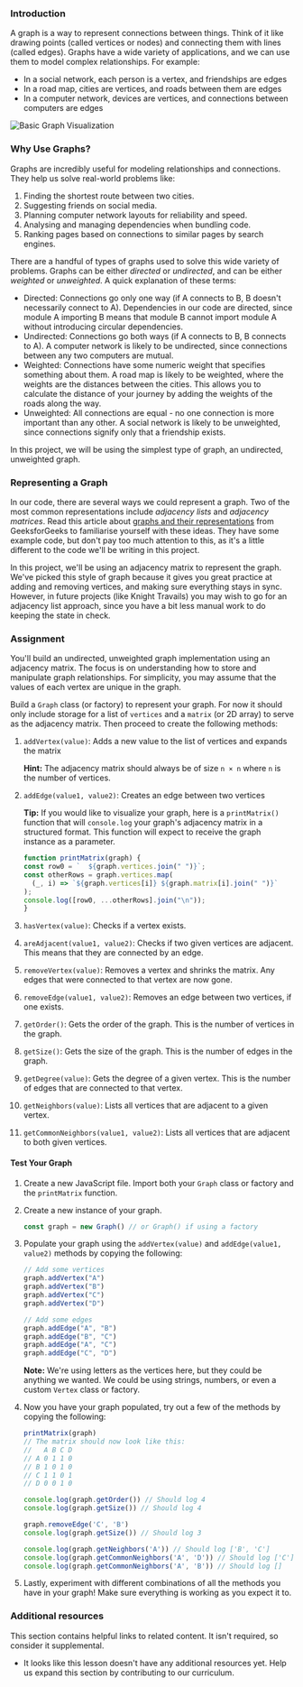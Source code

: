 ### Introduction

A graph is a way to represent connections between things. Think of it like drawing points (called vertices or nodes) and connecting them with lines (called edges). Graphs have a wide variety of applications, and we can use them to model complex relationships. For example:

- In a social network, each person is a vertex, and friendships are edges
- In a road map, cities are vertices, and roads between them are edges
- In a computer network, devices are vertices, and connections between computers are edges

![Basic Graph Visualization](example-image.png)

### Why Use Graphs?

Graphs are incredibly useful for modeling relationships and connections. They help us solve real-world problems like:

1. Finding the shortest route between two cities.
1. Suggesting friends on social media.
1. Planning computer network layouts for reliability and speed.
1. Analysing and managing dependencies when bundling code.
1. Ranking pages based on connections to similar pages by search engines.

There are a handful of types of graphs used to solve this wide variety of problems. Graphs can be either *directed* or *undirected*, and can be either *weighted* or *unweighted*. A quick explanation of these terms:

- Directed: Connections go only one way (if A connects to B, B doesn't necessarily connect to A). Dependencies in our code are directed, since module A importing B means that module B cannot import module A without introducing circular dependencies.
- Undirected: Connections go both ways (if A connects to B, B connects to A). A computer network is likely to be undirected, since connections between any two computers are mutual.
- Weighted: Connections have some numeric weight that specifies something about them. A road map is likely to be weighted, where the weights are the distances between the cities. This allows you to calculate the distance of your journey by adding the weights of the roads along the way.
- Unweighted: All connections are equal - no one connection is more important than any other. A social network is likely to be unweighted, since connections signify only that a friendship exists.

In this project, we will be using the simplest type of graph, an undirected, unweighted graph.

### Representing a Graph

In our code, there are several ways we could represent a graph. Two of the most common representations include *adjacency lists* and *adjacency matrices*. Read this article about [graphs and their representations](https://www.geeksforgeeks.org/graph-and-its-representations/) from GeeksforGeeks to familiarise yourself with these ideas. They have some example code, but don't pay too much attention to this, as it's a little different to the code we'll be writing in this project.

In this project, we'll be using an adjacency matrix to represent the graph. We've picked this style of graph because it gives you great practice at adding and removing vertices, and making sure everything stays in sync. However, in future projects (like Knight Travails) you may wish to go for an adjacency list approach, since you have a bit less manual work to do keeping the state in check.

### Assignment

<div class="lesson-content__panel" markdown="1">

You'll build an undirected, unweighted graph implementation using an adjacency matrix. The focus is on understanding how to store and manipulate graph relationships. For simplicity, you may assume that the values of each vertex are unique in the graph.

Build a `Graph` class (or factory) to represent your graph. For now it should only include storage for a list of `vertices` and a `matrix` (or 2D array) to serve as the adjacency matrix. Then proceed to create the following methods:

1. `addVertex(value)`: Adds a new value to the list of vertices and expands the matrix

   **Hint:** The adjacency matrix should always be of size `n × n` where `n` is the number of vertices.

1. `addEdge(value1, value2)`: Creates an edge between two vertices

    **Tip:** If you would like to visualize your graph, here is a `printMatrix()` function that will `console.log` your graph's adjacency matrix in a structured format. This function will expect to receive the graph instance as a parameter.

    ```javascript
   function printMatrix(graph) {
   const row0 = `  ${graph.vertices.join(" ")}`;
   const otherRows = graph.vertices.map(
      (_, i) => `${graph.vertices[i]} ${graph.matrix[i].join(" ")}`
   );
   console.log([row0, ...otherRows].join("\n"));
   }
    ```

1. `hasVertex(value)`: Checks if a vertex exists.

1. `areAdjacent(value1, value2)`: Checks if two given vertices are adjacent. This means that they are connected by an edge.

1. `removeVertex(value)`: Removes a vertex and shrinks the matrix. Any edges that were connected to that vertex are now gone.

1. `removeEdge(value1, value2)`: Removes an edge between two vertices, if one exists.

1. `getOrder()`: Gets the order of the graph. This is the number of vertices in the graph.

1. `getSize()`: Gets the size of the graph. This is the number of edges in the graph.

1. `getDegree(value)`: Gets the degree of a given vertex. This is the number of edges that are connected to that vertex.

1. `getNeighbors(value)`: Lists all vertices that are adjacent to a given vertex.

1. `getCommonNeighbors(value1, value2)`: Lists all vertices that are adjacent to both given vertices.

#### Test Your Graph

1. Create a new JavaScript file. Import both your `Graph` class or factory and the `printMatrix` function.

1. Create a new instance of your graph.

    ```javascript
    const graph = new Graph() // or Graph() if using a factory
    ```

1. Populate your graph using the `addVertex(value)` and `addEdge(value1, value2)` methods by copying the following:

   ```javascript
   // Add some vertices
   graph.addVertex("A")
   graph.addVertex("B")
   graph.addVertex("C")
   graph.addVertex("D")

   // Add some edges
   graph.addEdge("A", "B")
   graph.addEdge("B", "C")
   graph.addEdge("A", "C")
   graph.addEdge("C", "D")
   ```

   **Note:** We're using letters as the vertices here, but they could be anything we wanted. We could be using strings, numbers, or even a custom `Vertex` class or factory.

1. Now you have your graph populated, try out a few of the methods by copying the following:

   ```javascript
   printMatrix(graph)
   // The matrix should now look like this:
   //   A B C D
   // A 0 1 1 0
   // B 1 0 1 0
   // C 1 1 0 1
   // D 0 0 1 0

   console.log(graph.getOrder()) // Should log 4
   console.log(graph.getSize()) // Should log 4

   graph.removeEdge('C', 'B')
   console.log(graph.getSize()) // Should log 3

   console.log(graph.getNeighbors('A')) // Should log ['B', 'C']
   console.log(graph.getCommonNeighbors('A', 'D')) // Should log ['C']
   console.log(graph.getCommonNeighbors('A', 'B')) // Should log []
   ```

1. Lastly, experiment with different combinations of all the methods you have in your graph! Make sure everything is working as you expect it to.

</div>

### Additional resources

This section contains helpful links to related content. It isn't required, so consider it supplemental.

- It looks like this lesson doesn't have any additional resources yet. Help us expand this section by contributing to our curriculum.
